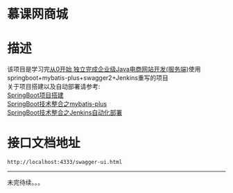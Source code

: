 # 慕课网商城
# 描述
该项目是学习完[从0开始 独立完成企业级Java电商网站开发(服务端)](https://coding.imooc.com/learn/list/96.html)使用springboot+mybatis-plus+swagger2+Jenkins重写的项目
<br/>
关于项目搭建以及自动部署请参考:<br/>[SpringBoot项目搭建](https://www.jianshu.com/p/668c157e7efc)<br/>
[SpringBoot技术整合之mybatis-plus](https://www.jianshu.com/p/729d6012b339)<br/>
[SpringBoot技术整合之Jenkins自动化部署](https://www.jianshu.com/p/d6df79392773)<br/>
# 接口文档地址
    http://localhost:4333/swagger-ui.html

---
未完待续。。。

